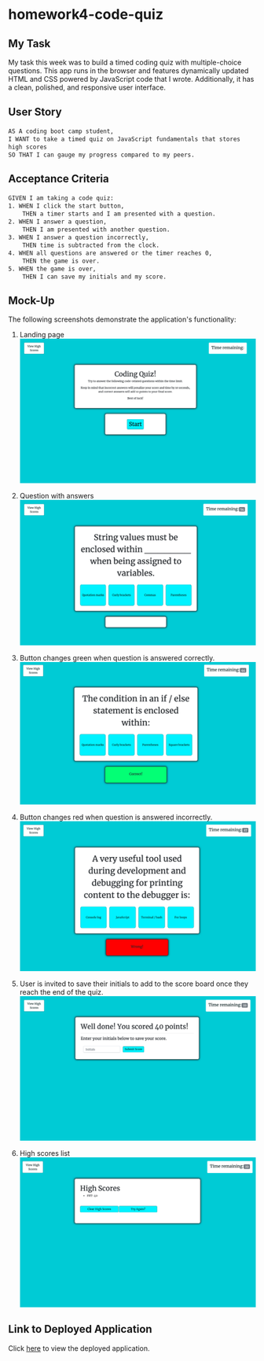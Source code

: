 # homework4-code-quiz

## My Task

My task this week was to build a timed coding quiz with multiple-choice questions. This app runs in the browser and features dynamically updated HTML and CSS powered by JavaScript code that I wrote. Additionally, it has a clean, polished, and responsive user interface.

## User Story

```
AS A coding boot camp student,
I WANT to take a timed quiz on JavaScript fundamentals that stores high scores
SO THAT I can gauge my progress compared to my peers.
```

## Acceptance Criteria

```
GIVEN I am taking a code quiz:
1. WHEN I click the start button,
    THEN a timer starts and I am presented with a question.
2. WHEN I answer a question,
    THEN I am presented with another question.
3. WHEN I answer a question incorrectly,
    THEN time is subtracted from the clock.
4. WHEN all questions are answered or the timer reaches 0, 
    THEN the game is over.
5. WHEN the game is over,
    THEN I can save my initials and my score.
```

## Mock-Up

The following screenshots demonstrate the application's functionality:

1.  Landing page
![Landing page](./assets/images/Screenshot1.png)

2. Question with answers
![Question](/assets/images/Screenshot2.png)

3. Button changes green when question is answered correctly.
![Correct answer](/assets/images/Screenshot3.png)

4. Button changes red when question is answered incorrectly.
![Wrong answer](/assets/images/Screenshot4.png)

5. User is invited to save their initials to add to the score board once they reach the end of the quiz.
![End of game, enter initials to save high score](/assets/images/Screenshot5.png)

6. High scores list
![View high scores](/assets/images/Screenshot6.png)

## Link to Deployed Application

Click [here](https://crsmith01.github.io/homework4-code-quiz/) to view the deployed application.